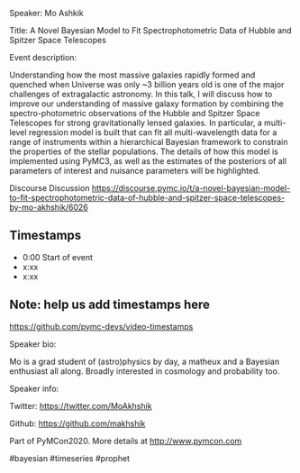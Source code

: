 
Speaker: Mo Ashkik

Title: A Novel Bayesian Model to Fit Spectrophotometric Data of Hubble and Spitzer Space Telescopes

Event description:

Understanding how the most massive galaxies rapidly formed and quenched when Universe was only ~3 billion years old is one of the major challenges of extragalactic astronomy. In this talk, I will discuss how to improve our understanding of massive galaxy formation by combining the spectro-photometric observations of the Hubble and Spitzer Space Telescopes for strong gravitationally lensed galaxies. In particular, a multi-level regression model is built that can fit all multi-wavelength data for a range of instruments within a hierarchical Bayesian framework to constrain the properties of the stellar populations. The details of how this model is implemented using PyMC3, as well as the estimates of the posteriors of all parameters of interest and nuisance parameters will be highlighted.

Discourse Discussion
https://discourse.pymc.io/t/a-novel-bayesian-model-to-fit-spectrophotometric-data-of-hubble-and-spitzer-space-telescopes-by-mo-akhshik/6026

## Timestamps
- 0:00 Start of event
- x:xx 
- x:xx

## Note: help us add timestamps here
https://github.com/pymc-devs/video-timestamps

Speaker bio:

Mo is a grad student of (astro)physics by day, a matheux and a Bayesian enthusiast all along. Broadly interested in cosmology and probability too.

Speaker info:

Twitter: https://twitter.com/MoAkhshik

Github: https://github.com/makhshik


Part of PyMCon2020. 
More details at http://www.pymcon.com  

#bayesian #timeseries #prophet
